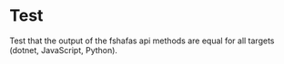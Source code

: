 # Test

Test that the output of the fshafas api methods are equal for all targets (dotnet, JavaScript, Python).
